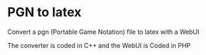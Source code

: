 # PGN  to latex
Convert a pgn (Portable Game Notation) file to latex with a WebUI  

The converter is coded in C++ and the WebUI is Coded in PHP 


